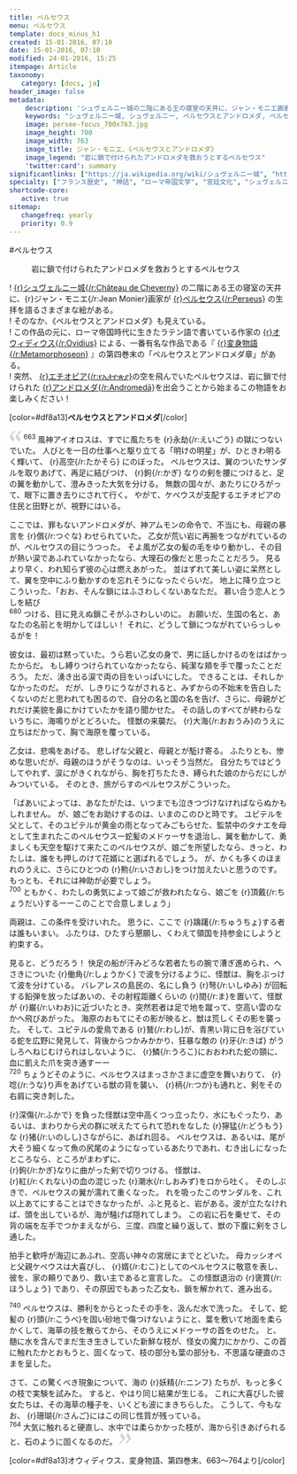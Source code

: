 ```yaml
---
title: ペルセウス
menu: ペルセウス
template: docs_minus_h1
created: 15-01-2016, 07:10
date: 15-01-2016, 07:10
modified: 24-01-2016, 15:25
itempage: Article
taxonomy:
   category: [docs, ja]
header_image: false
metadata:
    description: 'シュヴェルニー城の二階にある王の寝室の天井に、ジャン・モニエ画家が描いたペルセウスとアンドロメダ諸絵画の元に、オウィディウス作家が書いた『変身物語』の第四巻末の『ペルセウスとアンドロメダ』章を語る文書'
    keywords: "シュヴェルニー城, シュヴェルニー, ペルセウスとアンドロメダ, ペルセウス, アンドロメダ, オウィディウス, 変身物語, ジャン・モニエ, Jean MONIER, Persée et Andromède, Persée, Andromède, Cheverny, Château de Cheverny"
    image: persee-focus_700x763.jpg
    image_height: 700
    image_width: 763
    image_title: ジャン・モニエ、《ペルセウスとアンドロメダ》
    image_legend: "岩に鎖で付けられたアンドロメダを救おうとするペルセウス"
    'twitter:card': summary
significantlinks: ["https://ja.wikipedia.org/wiki/シュヴェルニー城", "https://ja.wikipedia.org/wiki/ペルセウス", "https://ja.wikipedia.org/wiki/オウィディウス", "https://ja.wikipedia.org/wiki/変身物語", "https://ja.wikipedia.org/wiki/エチオピア", "https://ja.wikipedia.org/wiki/アンドロメダ"]
specialty: ["フランス歴史", "神話", "ローマ帝国文学", "宮廷文化", "シュヴェルニー城", "シュヴェルニー", "ペルセウスとアンドロメダ", "ペルセウス", "アンドロメダ", "オウィディウス", "変身物語", "ジャン・モニエ", "Cheverny", "Jean MONIER", "Persée et Andromède", "Persée", "Andromède", "Château de Cheverny"]
shortcode-core:
   active: true
sitemap:
   changefreq: yearly
   priority: 0.9
---
```

#ペル<wbr>セウス

<figure><picture>
<source
media="(min-width: 959px)"
sizes="(max-width: 767px) 98vw, (min-width: 959px) 50vw, 86vw"
srcset="
/user/sites/docs/pages/01.home/03.chateaux-de-la-loire/03.cheverny/02.perseus/persee-280.webp 280w,
/user/sites/docs/pages/01.home/03.chateaux-de-la-loire/03.cheverny/02.perseus/persee-380.webp 380w,
/user/sites/docs/pages/01.home/03.chateaux-de-la-loire/03.cheverny/02.perseus/persee-480.webp 480w,
/user/sites/docs/pages/01.home/03.chateaux-de-la-loire/03.cheverny/02.perseus/persee-640.webp 640w,
/user/sites/docs/pages/01.home/03.chateaux-de-la-loire/03.cheverny/02.perseus/persee_700x869.webp 700w"
type="image/webp">
<source
media="(min-width: 959px)"
sizes="(max-width: 767px) 98vw, (min-width: 959px) 50vw, 86vw"
srcset="
/user/sites/docs/pages/01.home/03.chateaux-de-la-loire/03.cheverny/02.perseus/persee-280.jpg 280w,
/user/sites/docs/pages/01.home/03.chateaux-de-la-loire/03.cheverny/02.perseus/persee-380.jpg 380w,
/user/sites/docs/pages/01.home/03.chateaux-de-la-loire/03.cheverny/02.perseus/persee-480.jpg 480w,
/user/sites/docs/pages/01.home/03.chateaux-de-la-loire/03.cheverny/02.perseus/persee-640.jpg 640w,
/user/sites/docs/pages/01.home/03.chateaux-de-la-loire/03.cheverny/02.perseus/persee_700x869.jpg 700w"
>
<source
sizes="(max-width: 767px) 98vw, (min-width: 959px) 50vw, 86vw"
srcset="
/user/sites/docs/pages/01.home/03.chateaux-de-la-loire/03.cheverny/02.perseus/persee-focus-280.webp 280w,
/user/sites/docs/pages/01.home/03.chateaux-de-la-loire/03.cheverny/02.perseus/persee-focus-380.webp 380w,
/user/sites/docs/pages/01.home/03.chateaux-de-la-loire/03.cheverny/02.perseus/persee-focus-480.webp 480w,
/user/sites/docs/pages/01.home/03.chateaux-de-la-loire/03.cheverny/02.perseus/persee-focus-640.webp 640w,
/user/sites/docs/pages/01.home/03.chateaux-de-la-loire/03.cheverny/02.perseus/persee-focus_700x763.webp 700w"
>
<img　src="/user/sites/docs/pages/01.home/03.chateaux-de-la-loire/03.cheverny/02.perseus/persee-focus_700x763.jpg" alt="ジャン・モニエ、《ペルセウスとアンドロメダ》"　title="ジャン・モニエ、《ペルセウスとアンドロメダ》" class="class-diane-img"
sizes="(max-width: 767px) 98vw, (min-width: 959px) 50vw, 86vw"
srcset="
/user/sites/docs/pages/01.home/03.chateaux-de-la-loire/03.cheverny/02.perseus/persee-focus-280.jpg 280w,
/user/sites/docs/pages/01.home/03.chateaux-de-la-loire/03.cheverny/02.perseus/persee-focus-380.jpg 380w,
/user/sites/docs/pages/01.home/03.chateaux-de-la-loire/03.cheverny/02.perseus/persee-focus-480.jpg 480w,
/user/sites/docs/pages/01.home/03.chateaux-de-la-loire/03.cheverny/02.perseus/persee-focus-640.jpg 640w,
/user/sites/docs/pages/01.home/03.chateaux-de-la-loire/03.cheverny/02.perseus/persee-focus_700x763.jpg 700w"
>
</picture><figcaption>岩に鎖で付けられた<wbr>アンドロメダを救おうと<wbr>するペルセウス</figcaption></figure>

! [{r}シュヴェルニー城{/r:Château&#160;de&#160;Cheverny}][1] の二階にある王の<wbr>寝室の天井に、{r}ジャン・モニエ{/r:Jean&#160;Monier}画家が [{r}ペルセウス{/r:Perseus}][2] の生拝を語る<wbr>さまざまな絵がある。  
! そのなか、《ペルセウスと<wbr>アンドロメダ》も見えている。  
! この作品の元に、ローマ帝国時代に<wbr>生きたラテン語で<wbr>書いている作家の [{r}オウィディウス{/r:Ovidius}][3] による、一番有名な<wbr>作品である『 [{r}変身物語{/r:Metamorphoseon}][4] 』の第四巻末の「ペルセウスと<wbr>アンドロメダ章」がある。  
! 突然、 [{r}エチオピア{/r:የኢትዮጵያ}][5]の<wbr>空を飛んでいた<wbr>ペルセウスは、岩に鎖で付けられた [{r}アンドロメダ{/r:Andromedā}][6]を<wbr>出会うことから始まる<wbr>この物語を<wbr>お楽しみください！

[color=#df8a13]**ペルセウスと<wbr>アンドロメダ**[/color]

<span><svg xmlns="http://www.w3.org/2000/svg" version="1" width="22px" height="22px" viewBox="0 0 78 78" fill="lightgrey" opacity="1"><path d="M76.5 9.0009L57.0898 32.605c-.88226 1.10283-.88226 1.54397-.88226 1.76454 0 1.10286 1.76455 3.30857 2.8674 4.632l13.0167 14.99877L61.50123 74.9545 50.4727 59.51456c-2.87047-3.97028-10.80793-15.88413-10.80793-19.19267 0-1.76458.6617-2.4263 6.6171-9.7051C60.8395 12.74754 63.04522 10.98297 70.98575 3.0455L76.5 9.00092zm-38.16172 0L18.9281 32.605c-.88228 1.10283-.88228 1.54397-.88228 1.76454 0 1.10286 1.76457 3.30857 2.86742 4.632L33.92688 54.0003 23.3395 74.9545 12.30793 59.51456C9.44053 55.54428 1.5 43.63043 1.5 40.3219c0-1.76458.6617-2.4263 6.6171-9.7051C22.67475 12.74754 24.88043 10.98297 32.82097 3.0455l5.51732 5.9554z"/></svg></span>
<sup>663</sup> 
風神アイオロスは、すでに風たちを {r}永劫{/r:えいごう} の<wbr>獄につないでいた。
人びとを一日の仕事へと<wbr>駆り立てる「明けの明星」が、ひときわ明るく<wbr>輝いて、 {r}高空{/r:たかそら} に<wbr>のぼった。
ペルセウスは、翼のついたサンダルを<wbr>取りあげて、再足に<wbr>結びつけ、 {r}鉤{/r:かぎ} なりの剣を<wbr>腰につけると、足の翼を<wbr>動かして、澄みきった<wbr>大気を分ける。
無数の<wbr>国々が、あたりに<wbr>ひろがって、眼下に置き<wbr>去りにされて行く。
やがて、ケペウスが<wbr>支配するエチオピアの<wbr>住民と田野とが、視野に<wbr>はいる。

ここでは、罪もない<wbr>アンドロメダが、神アムモンの命令で、不当にも、母親の暴言を {r}償{/r:つぐな} わせられていた。
乙女が荒い岩に再腕を<wbr>つながれているのが、ペルセウスの目に<wbr>うつった。
そよ風が乙女の髪の毛を<wbr>ゆり動かし、その目が<wbr>熱い涙で<wbr>あふれていなかったなら、大理石の像だと<wbr>思ったことだろう。
見るより早く、われ知らず<wbr>彼の心は燃えあがった。
並はずれて美しい姿に<wbr>呆然として、翼を空中に<wbr>ふり動かすのを忘れそうに<wbr>なったぐらいだ。
地上に降り立つとこう<wbr>いった、「おお、そんな<wbr>鎖にはふさわしくない<wbr>あなただ。
慕い合う<wbr>恋人とうしを結び  
<sup>680</sup> 
つける、目に見えぬ<wbr>鎖こそがふさわしいのに。
お願いだ、生国の名と、あなたの名前とを<wbr>明かしてほしい！
それに、どうして鎖に<wbr>つながれて<wbr>いらっしゃるがを！

彼女は、最初は<wbr>黙っていた。うら若い<wbr>乙女の身で、男に話し<wbr>かけるのを<wbr>はばかったからだ。
もし縛りつけられて<wbr>いなかったなら、純潔な頬を手で<wbr>覆ったことだろう。
ただ、湧き出る涙で両の目を<wbr>いっぱいにした。
できることは、それしか<wbr>なかったのだ。
だが、しきりにうながされると、みずからの不始末を<wbr>告白したくないのだと<wbr>思われても困るので、自分の名と国の名を告げ、さらに、母親がどれだけ<wbr>美貌を鼻にかけていたかを<wbr>語り聞かせた。
その話しの<wbr>すべてが終わらないうちに、海鳴りがとどろいた。
怪獣の来襲だ。
 {r}大海{/r:おおうみ}の<wbr>うえに立ちはだかって、胸で海原を覆っている。

乙女は、悲鳴をあげる。
悲しげな父親と、母親とが駈け寄る。
ふたりとも、惨めな思いだが、母親のほうがそうなのは、いっそう当然だ。
自分たちではどうして<wbr>やれず、涙にが<wbr>きくれながら、胸を打ち<wbr>たたき、縛られた娘の<wbr>からだにしが<wbr>みついている。
そのとき、旅がらすのペルセウスが<wbr>こういった。

「ばあいによっては、あなたがたは、いつまでも<wbr>泣きつづけなければ<wbr>ならぬかもしれません。
が、娘ごをお助け<wbr>するのは、いまのこの<wbr>ひと時です。
ユピテルを<wbr>父として、そのユピテルが<wbr>黄金の雨となって<wbr>みごもらせた、監禁中のタナエを母として<wbr>生まれたこのペルセウス<wbr>ー蛇髪のメドゥーサを<wbr>退治し、翼を動かして、勇ましくも天空を<wbr>駆けて来たこの<wbr>ペルセウスが、娘ごを所望したなら、きっと、わたしは、誰をも押しのけて花婿にと<wbr>選ばれるでしょう。
が、かくも多くのほまれの<wbr>うえに、さらにひとつの {r}勲{/r:いさおし}をつけ加えたいと<wbr>思うのです。
もっとも、それには神助が<wbr>必要でしょう。  
<sup>700</sup> 
ともかく、わたしの<wbr>勇気によって娘ごが<wbr>救われたなら、娘ごを {r}頂戴{/r:ちょうだい}するーーこのことで<wbr>合意しましょう」

両親は、この条件を<wbr>受けいれた。
思うに、ここで {r}躊躇{/r:ちゅうちょ}する者は<wbr>誰もいまい。
ふたりは、ひたすら懇願し、くわえて<wbr>領国を持参金にしようと<wbr>約束する。

見ると、どうだろう！ 快足の船が汗みどろな<wbr>若者たちの腕で漕ぎ<wbr>進められ、ヘさきについた {r}働角{/r:しょうかく} で波を分ける<wbr>ように、怪獣は、胸を<wbr>ぶっけて波を分けている。
バレアレスの島民の、名にし負う {r}弩{/r:いしゆみ} が回転する<wbr>鉛弾を放ったばあいの、その射程距離くらいの {r}間{/r:ま}を<wbr>置いて、怪獣が {r}巌{/r:いわお}に<wbr>近づいたとき、突然若者は<wbr>足で地を蹴って、空高い<wbr>雲のなかへ飛びあがった。
海原のおもてにその影が<wbr>映ると、獣は荒しくその影を<wbr>襲った。
そして、ユピテルの<wbr>愛鳥である {r}鷲{/r:わし}が、青黒い背に日を浴びて<wbr>いる蛇を広野に発見して、背後からつかみかかり、狂暴な敵の {r}牙{/r:きば} がうしろへ<wbr>ねじむけられはしない<wbr>ように、 {r}鱗{/r:うろこ}に<wbr>おおわれた<wbr>蛇の頸に、血に飢えた爪を<wbr>突き通すーー  
<sup>720</sup> 
ちょうどそのように、ペルセウスはまっさか<wbr>さまに虚空を舞いおりて、 {r}唸{/r:うな}り声をあげている<wbr>獣の背を襲い、 {r}柄{/r:つか}も<wbr>通れと、剣をその右肩に<wbr>突き刺した。

 {r}深傷{/r:ふかで} を負った怪獣は<wbr>空中高くつっ立ったり、水にもぐったり、あるいは、まわりから犬の<wbr>群に吠えたてられて恐れを<wbr>なした {r}獰猛{/r:どうもう}な {r}猪{/r:いのしし}さ<wbr>ながらに、あばれ回る。
ペルセウスは、あるいは、尾が大そう細くなって魚の<wbr>尻尾のようになっている<wbr>あたりであれ、むき出しに<wbr>なったところなら、ところがまわずに、  
{r}鉤{/r:かぎ}なりに<wbr>曲がった剣で<wbr>切りつける。
怪獣は、  
{r}紅{/r:くれない}の<wbr>血の混じった {r}潮水{/r:しおみず}を<wbr>ロから吐く。
そのしぶきで、ペルセウスの<wbr>翼が濡れて重くなった。
れを吸ったこのサンダルを、これ以上あてにする<wbr>ことはできなかったが、ふと見ると、岩がある。波が立たなければ、頭を<wbr>出しているが、海が騒げば<wbr>隠れてしまう。
この岩に<wbr>石を乗せて、その背の端を左手で<wbr>つかまえながら、三度、四度と繰り返して、獣の<wbr>下腹に剣をさし通した。

拍手と歓呼が海辺に<wbr>あふれ、空高い神々の宮居にまで<wbr>とどいた。
母カッシオペと<wbr>父親ケペウスは大喜びし、 {r}婿{/r:むこ}としてのペルセウスに<wbr>敬意を表し、彼を、家の<wbr>頼りであり、救い主で<wbr>あると宣言した。
この<wbr>怪獣退治の {r}褒賞{/r:ほうしょう} であり、その原因でもあった乙女も、鎖を解かれて、進み出る。

<sup>740</sup> 
ペルセウスは、勝利をからとったその手を、汲んだ水で洗った。
そして、蛇髪の {r}頭{/r:こうべ}を<wbr>固い砂地で傷つけない<wbr>ようにと、葉を敷いて<wbr>地面を柔らかくして、海草の<wbr>技を散らてから、そのうえにメドゥーサの<wbr>首をのせた。
と、髄に水を<wbr>含んでまだ生き生き<wbr>していた新鮮な枝が、怪女の魔力にかかり、この首に触れたかと<wbr>おもうと、固くなって、枝の部分も葉の部分も、不思議な硬直のさまを<wbr>呈した。

さて、この驚くべき現象に<wbr>ついて、海の {r}妖精{/r:ニンフ} たちが、もっと多くの枝で実験を<wbr>試みた。
すると、やはり<wbr>同じ結果が生じる。
これに<wbr>大喜びした彼女たちは、その海草の種子を、いくども<wbr>波にまき<wbr>ちらした。
こうして、今もなお、 {r}珊瑚{/r:さんご}にはこの<wbr>同じ性質が残っている。  
<sup>764</sup> 
大気に触れると硬直し、水中では柔らかかった枝が、海から引きあげられると、石のように固くなるのだ。
 <span><svg xmlns="http://www.w3.org/2000/svg" version="1" width="22px" height="22px" viewBox="0 0 78 78" fill="lightgrey" opacity="1"><path d="M1.5 68.9991L20.9102 45.395c.88226-1.10283.88226-1.54397.88226-1.76454 0-1.10286-1.76455-3.30857-2.8674-4.632L5.90836 23.9997 16.49877 3.0455 27.5273 18.48544c2.87047 3.97028 10.80793 15.88413 10.80793 19.19267 0 1.76458-.6617 2.4263-6.6171 9.7051C17.1605 65.25246 14.95478 67.01703 7.01425 74.9545L1.5 68.99908zm38.16172 0L59.0719 45.395c.88228-1.10283.88228-1.54397.88228-1.76454 0-1.10286-1.76457-3.30857-2.86742-4.632L44.07312 23.9997 54.6605 3.0455l11.03157 15.43992C68.55947 22.45572 76.5 34.36957 76.5 37.6781c0 1.76458-.6617 2.4263-6.6171 9.7051C55.32526 65.25246 53.11957 67.01703 45.17904 74.9545l-5.51732-5.9554z"/></svg></span>  

[color=#df8a13]オウィディウス、変身物語、第四巻末、663～764より[/color]

[1]: https://ja.wikipedia.org/wiki/シュヴェルニー城 "https://ja.wikipedia.org/wiki/シュヴェルニー城"
[2]: https://ja.wikipedia.org/wiki/ペルセウス　"https://ja.wikipedia.org/wiki/ペルセウス"
[3]: https://ja.wikipedia.org/wiki/オウィディウス "https://ja.wikipedia.org/wiki/オウィディウス"
[4]: https://ja.wikipedia.org/wiki/変身物語 "https://ja.wikipedia.org/wiki/変身物語"
[5]: https://ja.wikipedia.org/wiki/エチオピア "https://ja.wikipedia.org/wiki/エチオピア"
[6]: https://ja.wikipedia.org/wiki/アンドロメダ "https://ja.wikipedia.org/wiki/アンドロメダ"